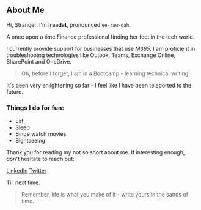 ## About Me

Hi, Stranger. I'm **Iraadat**, pronounced `ee-raw-dah`.

A once upon a time Finance professional finding her feet in the tech world.

I currently provide support for businesses that use _M365_. I am proficient in troubleshootng technologies like Outook, Teams, Exchange Online, SharePoint and OneDrive.

> Oh, before I forget, I am in a Bootcamp - learning technical writing.

It's been very enlightening so far - I feel like I have been teleported to the future. 

### Things I do for fun:
 * Eat 
 * Sleep 
 * Binge watch movies 
 * Sightseeing

Thank you for reading my not so short about me. If interesting enough, don't hesitate to reach out:

[LinkedIn](https://www.linkedin.com/in/iraadat-arije)
[Twitter](https://www.twitter.com/Iraadat_)

  
Till next time.
> Remember, life is what you make of it - write yours in the sands of time.